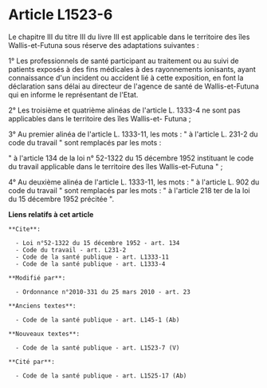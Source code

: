 # Article L1523-6

Le chapitre III du titre III du livre III est applicable dans le territoire des îles Wallis-et-Futuna sous réserve des
adaptations suivantes : 

1° Les professionnels de santé participant au traitement ou au suivi de patients exposés à des fins médicales à des
rayonnements ionisants, ayant connaissance d'un incident ou accident lié à cette exposition, en font la déclaration sans
délai au directeur de l'agence de santé de Wallis-et-Futuna qui en informe le représentant de l'Etat. 

2° Les troisième et quatrième alinéas de l'article L. 1333-4 ne sont pas applicables dans le territoire des îles Wallis-et-
Futuna ; 

3° Au premier alinéa de l'article L. 1333-11, les mots : " à l'article L. 231-2 du code du travail " sont remplacés par les
mots : 

" à l'article 134 de la loi n° 52-1322 du 15 décembre 1952 instituant le code du travail applicable dans le territoire des
îles Wallis-et-Futuna " ; 

4° Au deuxième alinéa de l'article L. 1333-11, les mots : " à l'article L. 902 du code du travail " sont remplacés par les
mots : " à l'article 218 ter de la loi du 15 décembre 1952 précitée ".

**Liens relatifs à cet article**

	**Cite**:

	  - Loi n°52-1322 du 15 décembre 1952 - art. 134
	  - Code du travail - art. L231-2
	  - Code de la santé publique - art. L1333-11
	  - Code de la santé publique - art. L1333-4

	**Modifié par**:

	  - Ordonnance n°2010-331 du 25 mars 2010 - art. 23

	**Anciens textes**:

	  - Code de la santé publique - art. L145-1 (Ab)

	**Nouveaux textes**:

	  - Code de la santé publique - art. L1523-7 (V)

	**Cité par**:

	  - Code de la santé publique - art. L1525-17 (Ab)
